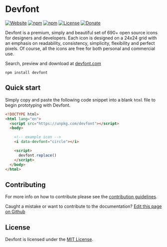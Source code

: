 # Devfont

[![Website](https://img.shields.io/website?down_color=red&style=flat-square&up_color=blue&url=https%3A%2F%2Fdevfont.com)](https://devfont.com)
[![npm](https://img.shields.io/npm/v/devfont?color=blue&style=flat-square)](https://www.npmjs.com/package/devfont)
[![npm](https://img.shields.io/npm/dm/devfont?color=blue&style=flat-square)](https://www.npmjs.com/package/devfont)
[![License](https://img.shields.io/github/license/devfont/devfont?color=blue&style=flat-square)](/license)
[![Donate](https://img.shields.io/badge/donate-paypal-blue?style=flat-square)](https://paypal.com/paypalme/alexperronnet/5)

Devfont is a premium, simply and beautiful set of 690+ open source icons for designers and developers. Each icon is designed on a 24x24 grid with an emphasis on readability, consistency, simplicity, flexibility and perfect pixels. Of course, all the icons are free for both personal and commercial use.

Search, preview and download at [devfont.com](https://devfont.com)

```shell
npm install devfont
```

## Quick start

Simply copy and paste the following code snippet into a blank `html` file to begin prototyping with Devfont.

```html
<!DOCTYPE html>
<html lang="en">
  <script src="https://unpkg.com/devfont"></script>
  <body>

    <!-- example icon -->
    <i data-devfont="circle"></i>

    <script>
      devfont.replace()
    </script>
  </body>
</html>
```

## Contributing

For more info on how to contribute please see the [contribution guidelines](https://github.com/devfont/devfont/blob/master/contributing.md).

Caught a mistake or want to contribute to the documentation? [Edit this page on Github](https://github.com/devfont/devfont/blob/master/readme.md)

## License

Devfont is licensed under the [MIT License](https://github.com/devfont/devfont/blob/master/LICENSE).
